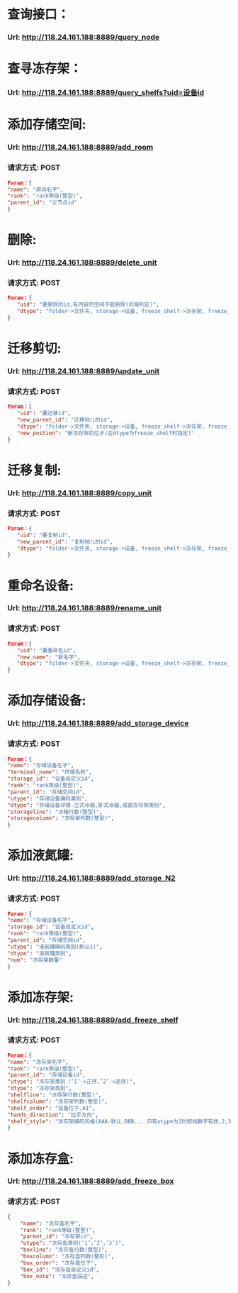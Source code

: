 # 查询接口： 
###  Url:  http://118.24.161.188:8889/query_node
    
# 查寻冻存架： 
###  Url:  http://118.24.161.188:8889/query_shelfs?uid=设备id

# 添加存储空间:
###  Url: http://118.24.161.188:8889/add_room
###  请求方式: POST
```json
Param：{
"name": "房间名字", 
"rank": "rank等级(整型)", 
"parent_id": "父节点id"
}
```

# 删除:
###  Url: http://118.24.161.188:8889/delete_unit
###  请求方式: POST
```json
Param：{
   "uid": "要删除的id,有内容的空间不能删除(后端判定)",
   "dtype": "folder->文件夹, storage->设备, freeze_shelf->冻存架, freeze_box->冻存盒",
}
```

# 迁移剪切:
###  Url: http://118.24.161.188:8889/update_unit
###  请求方式: POST
```json
Param：{
   "uid": "要迁移id",  
   "new_parent_id": "迁移地儿的id",
   "dtype": "folder->文件夹, storage->设备, freeze_shelf->冻存架, freeze_box->冻存盒",
   "new_postion": "新冻存架的位子(在dtype为freeze_shelf时指定)"
}
```

# 迁移复制:
###  Url: http://118.24.161.188:8889/copy_unit
###  请求方式: POST
```json
Param：{
   "uid": "要复制id",  
   "new_parent_id": "复制地儿的id",
   "dtype": "folder->文件夹, storage->设备, freeze_shelf->冻存架, freeze_box->冻存盒",
}
```

# 重命名设备:
###  Url: http://118.24.161.188:8889/rename_unit
###  请求方式: POST
```json
Param：{
   "uid": "要重命名id",  
   "new_name": "新名字",
   "dtype": "folder->文件夹, storage->设备, freeze_shelf->冻存架, freeze_box->冻存盒",
}
```

# 添加存储设备:
### Url: http://118.24.161.188:8889/add_storage_device
### 请求方式: POST
```json
Param：{
"name": "存储设备名字",
"terminal_name": "终端名称",
"storage_id": "设备自定义id",
"rank": "rank等级(整型)", 
"parent_id": "存储空间id",
"utype": "存储设备编码类别",
"dtype": "存储设备详情-立式冰箱,卧式冰箱,或是冻存架类别",
"storageline": "冰箱行数(整型)", 
"storagecolumn": "冻存架列数(整型)",
}
```

# 添加液氮罐:
### Url: http://118.24.161.188:8889/add_storage_N2
### 请求方式: POST
```json
Param：{
"name": "存储设备名字",
"storage_id": "设备自定义id",
"rank": "rank等级(整型)", 
"parent_id": "存储空间id",
"utype": "液氮罐编码类别(默认1)",
"dtype": "液氮罐类别",
"num": "冻存架数量"
}
```

# 添加冻存架:
### Url: http://118.24.161.188:8889/add_freeze_shelf
### 请求方式: POST
```json
Param：{
"name": "冻存架名字", 
"rank": "rank等级(整型)", 
"parent_id": "存储设备id",
"utype": "冻存架类别（‘1’->正序，’2’->逆序)",
"dtype": "冻存架类别",
"shelfline": "冻存架行数(整型)", 
"shelfcolumn": "冻存架列数(整型)",
"shelf_order": "设备位子,A1",
"hands_direction": "拉手方向",
"shelf_style": "冻存架编码风格(AAA-默认,BBB.., 只有utype为1时即纯数字有效,2,3时此风格无效)"
}
```

# 添加冻存盒:
### Url: http://118.24.161.188:8889/add_freeze_box
### 请求方式: POST
```json
{
    "name": "冻存盒名字", 
    "rank": "rank等级(整型)", 
    "parent_id": "冻存架id",
    "utype": "冻存盒类别(‘1’，’2’，’3’)",
    "boxline": "冻存盒行数(整型)", 
    "boxcolumn": "冻存盒列数(整形)",
    "box_order": "冻存盒位子",
    "box_id": "冻存盒自定义id",
    "box_note": "冻存盒描述",
}
```
